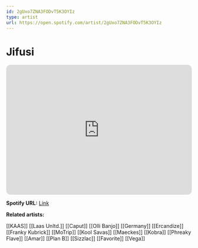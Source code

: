 ```yaml
---
id: 2gUxo7ZNA3FODvT5K3OYIz
type: artist
url: https://open.spotify.com/artist/2gUxo7ZNA3FODvT5K3OYIz
---
```

# Jifusi

<iframe style="border-radius:12px" src="https://open.spotify.com/embed/artist/2gUxo7ZNA3FODvT5K3OYIz" width="100%" height="352" frameBorder="0" allowfullscreen="" allow="autoplay; clipboard-write; encrypted-media; fullscreen; picture-in-picture" loading="lazy"></iframe>

**Spotify URL:** [Link](https://open.spotify.com/artist/2gUxo7ZNA3FODvT5K3OYIz)

**Related artists:**

[[KAAS]]
[[Laas Unltd.]]
[[Caput]]
[[Olli Banjo]]
[[Germany]]
[[Ercandize]]
[[Franky Kubrick]]
[[MoTrip]]
[[Kool Savas]]
[[Maeckes]]
[[Kobra]]
[[Phreaky Flave]]
[[Amar]]
[[Plan B]]
[[Sizzlac]]
[[Favorite]]
[[Vega]]
